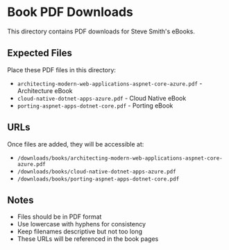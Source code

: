 # Book PDF Downloads

This directory contains PDF downloads for Steve Smith's eBooks.

## Expected Files

Place these PDF files in this directory:

- `architecting-modern-web-applications-aspnet-core-azure.pdf` - Architecture eBook
- `cloud-native-dotnet-apps-azure.pdf` - Cloud Native eBook  
- `porting-aspnet-apps-dotnet-core.pdf` - Porting eBook

## URLs

Once files are added, they will be accessible at:

- `/downloads/books/architecting-modern-web-applications-aspnet-core-azure.pdf`
- `/downloads/books/cloud-native-dotnet-apps-azure.pdf` 
- `/downloads/books/porting-aspnet-apps-dotnet-core.pdf`

## Notes

- Files should be in PDF format
- Use lowercase with hyphens for consistency
- Keep filenames descriptive but not too long
- These URLs will be referenced in the book pages